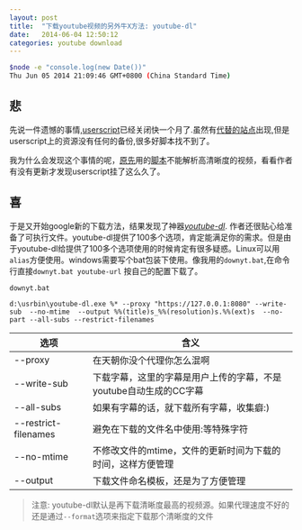 ```yaml
---
layout: post
title:  "下载youtube视频的另外牛X方法: youtube-dl"
date:   2014-06-04 12:50:12
categories: youtube download
---
```


``` bash
$node -e "console.log(new Date())"
Thu Jun 05 2014 21:09:46 GMT+0800 (China Standard Time)
```

## 悲
先说一件遗憾的事情,[userscript](http://userscripts.org/)已经关闭快一个月了.虽然有[代替的站点](http://www.ghacks.net/2014/05/09/userscripts-org-good-alternatives/)出现,但是userscript上的资源没有任何的备份,很多好脚本找不到了。

我为什么会发现这个事情的呢，[原先](http://stormslowly.github.io/youtube/2014/02/20/download-youtube-vedio-and-close-captions.html)用的[脚本](http://userscripts.org/scripts/show/25105)不能解析高清晰度的视频，看看作者有没有更新才发现userscript挂了这么久了。

## 喜
于是又开始google新的下载方法，结果发现了神器[*youtube-dl*](https://github.com/rg3/youtube-dl). 作者还很贴心给准备了可执行文件。youtube-dl提供了100多个选项，肯定能满足你的需求。但是由于youtube-dl给提供了100多个选项使用的时候肯定有很多疑惑。Linux可以用`alias`方便使用。windows需要写个bat包装下使用。像我用的`downyt.bat`,在命令行直接`downyt.bat youtube-url` 按自己的配置下载了。

`downyt.bat`
```
d:\usrbin\youtube-dl.exe %* --proxy "https://127.0.0.1:8080" --write-sub  --no-mtime  --output %%(title)s_%%(resolution)s.%%(ext)s  --no-part --all-subs --restrict-filenames
```

选项|含义
---|----
--proxy| 在天朝你没个代理你怎么混啊
--write-sub| 下载字幕，这里的字幕是用户上传的字幕，不是youtube自动生成的CC字幕
--all-subs | 如果有字幕的话，就下载所有字幕，收集癖:)
--restrict-filenames| 避免在下载的文件名中使用:等特殊字符
--no-mtime | 不修改文件的mtime，文件的更新时间为下载的时间，这样方便管理
--output| 下载文件命名模板，还是为了方便管理

>注意: youtube-dl默认是再下载清晰度最高的视频源。如果代理速度不好的还是通过`--format`选项来指定下载那个清晰度的文件



[jsbinurl]: http://jsbin.com/
[jsfiddleurl]: http://jsfiddle.net/

